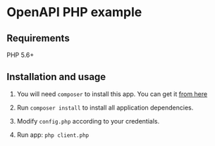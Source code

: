OpenAPI PHP example
===================

Requirements
------------

PHP 5.6+

Installation and usage
----------------------

1. You will need `composer` to install this app.
You can get it [from here](https://getcomposer.org/doc/00-intro.md#installation-linux-unix-osx)

2. Run `composer install` to install all application dependencies.

3. Modify `config.php` according to your credentials.

4. Run app: `php client.php`
